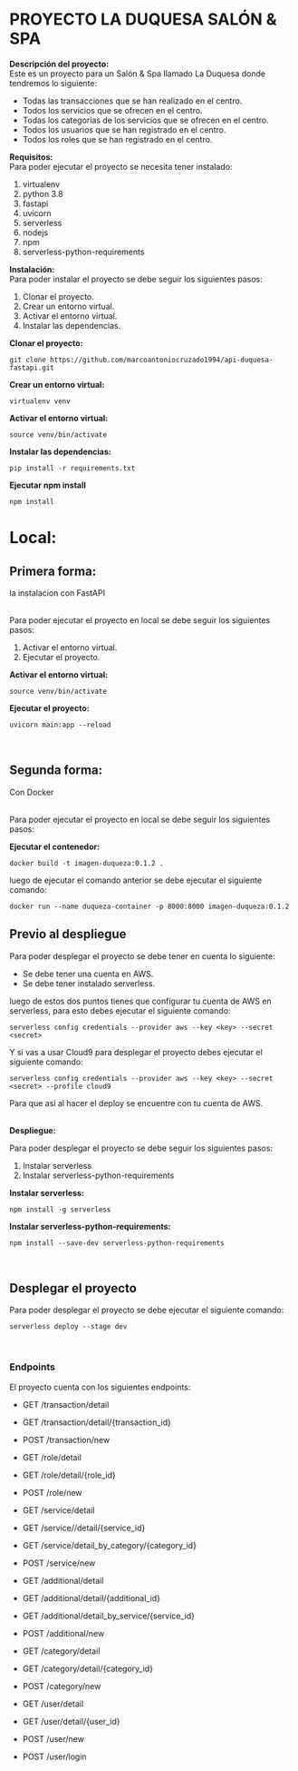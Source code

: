 # PROYECTO LA DUQUESA SALÓN & SPA

<b>Descripción del proyecto:</b>
<br>
Este es un proyecto para un Salón & Spa llamado La Duquesa donde tendremos lo siguiente:
<br>
- Todas las transacciones que se han realizado en el centro.
- Todos los servicios que se ofrecen en el centro.
- Todas los categorías de los servicios que se ofrecen en el centro.
- Todos los usuarios que se han registrado en el centro.
- Todos los roles que se han registrado en el centro.

<b>Requisitos:</b>
<br>
Para poder ejecutar el proyecto se necesita tener instalado:
<ol>
<li>virtualenv</li>
<li>python 3.8</li>
<li>fastapi</li>
<li>uvicorn</li>
<li>serverless</li>
<li>nodejs</li>
<li>npm</li>
<li>serverless-python-requirements</li>
</ol>

<b>Instalación:</b>
<br>
Para poder instalar el proyecto se debe seguir los siguientes pasos:
<ol>
<li>Clonar el proyecto.</li>
<li>Crear un entorno virtual.</li>
<li>Activar el entorno virtual.</li>
<li>Instalar las dependencias.</li>
</ol>

<b>Clonar el proyecto:</b>
<br>
```
git clone https://github.com/marcoantoniocruzado1994/api-duquesa-fastapi.git
```

<b>Crear un entorno virtual:</b>
<br>
```
virtualenv venv
```

<b>Activar el entorno virtual:</b>
<br>
```
source venv/bin/activate
```

<b>Instalar las dependencias:</b>
<br>
```
pip install -r requirements.txt
```

<b>Ejecutar npm install</b>
<br>
```
npm install
```

# <b>Local:</b>

## Primera forma:
<p> la instalacion con FastAPI</p>
<br>
Para poder ejecutar el proyecto en local se debe seguir los siguientes pasos:
<ol>
<li>Activar el entorno virtual.</li>
<li>Ejecutar el proyecto.</li>
</ol>

<b>Activar el entorno virtual:</b>
<br>
```
source venv/bin/activate
```

<b>Ejecutar el proyecto:</b>
<br>
```
uvicorn main:app --reload
```
<br>

## Segunda forma:
<p> Con Docker</p>
<br>
Para poder ejecutar el proyecto en local se debe seguir los siguientes pasos:

<b>Ejecutar el contenedor:</b>
<br>
```
docker build -t imagen-duqueza:0.1.2 .
``` 
luego de ejecutar el comando anterior se debe ejecutar el siguiente comando:
```
docker run --name duqueza-container -p 8000:8000 imagen-duqueza:0.1.2
```

## Previo al despliegue

Para poder desplegar el proyecto se debe tener en cuenta lo siguiente:

- Se debe tener una cuenta en AWS.
- Se debe tener instalado serverless.

luego de estos dos puntos tienes que configurar tu cuenta de AWS en serverless, para esto debes ejecutar el siguiente comando:

```
serverless config credentials --provider aws --key <key> --secret <secret>
```

Y si vas a usar Cloud9 para desplegar el proyecto debes ejecutar el siguiente comando:

```
serverless config credentials --provider aws --key <key> --secret <secret> --profile cloud9
```

Para que así al hacer el deploy se encuentre con tu cuenta de AWS.
<br><br>

<b>Despliegue:</b>
<br>

Para poder desplegar el proyecto se debe seguir los siguientes pasos:
<ol>
<li>Instalar serverless</li>
<li>Instalar serverless-python-requirements</li>
</ol>

<b>Instalar serverless:</b>
<br>
```
npm install -g serverless
```

<b>Instalar serverless-python-requirements:</b>
<br>
```
npm install --save-dev serverless-python-requirements
```
<br>

## Desplegar el proyecto

Para poder desplegar el proyecto se debe ejecutar el siguiente comando:
```
serverless deploy --stage dev
```
<br>

### Endpoints

El proyecto cuenta con los siguientes endpoints:

- GET /transaction/detail
- GET /transaction/detail/{transaction_id}
- POST /transaction/new

- GET /role/detail
- GET /role/detail/{role_id}
- POST /role/new

- GET /service/detail
- GET /service//detail/{service_id}
- GET /service/detail_by_category/{category_id}
- POST /service/new

- GET /additional/detail
- GET /additional/detail/{additional_id}
- GET /additional/detail_by_service/{service_id}
- POST /additional/new

- GET /category/detail
- GET /category/detail/{category_id}
- POST /category/new

- GET /user/detail
- GET /user/detail/{user_id}
- POST /user/new
- POST /user/login